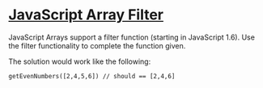 # [JavaScript Array Filter](https://www.codewars.com/kata/514a6336889283a3d2000001) #

JavaScript Arrays support a filter function (starting in JavaScript 1.6). Use the filter functionality to complete the function given.

The solution would work like the following:

    getEvenNumbers([2,4,5,6]) // should == [2,4,6]
